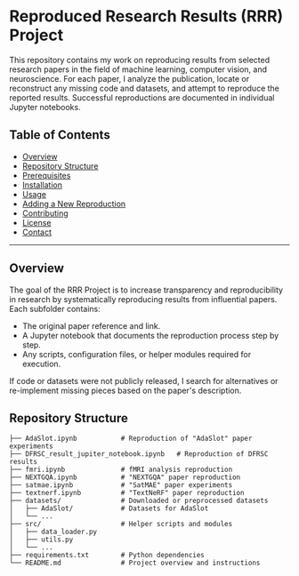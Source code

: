 # Reproduced Research Results (RRR) Project

This repository contains my work on reproducing results from selected research papers in the field of machine learning, computer vision, and neuroscience. For each paper, I analyze the publication, locate or reconstruct any missing code and datasets, and attempt to reproduce the reported results. Successful reproductions are documented in individual Jupyter notebooks.

## Table of Contents

- [Overview](#overview)
- [Repository Structure](#repository-structure)
- [Prerequisites](#prerequisites)
- [Installation](#installation)
- [Usage](#usage)
- [Adding a New Reproduction](#adding-a-new-reproduction)
- [Contributing](#contributing)
- [License](#license)
- [Contact](#contact)

---

## Overview

The goal of the RRR Project is to increase transparency and reproducibility in research by systematically reproducing results from influential papers. Each subfolder contains:

- The original paper reference and link.
- A Jupyter notebook that documents the reproduction process step by step.
- Any scripts, configuration files, or helper modules required for execution.

If code or datasets were not publicly released, I search for alternatives or re-implement missing pieces based on the paper's description.

## Repository Structure

```plaintext
├── AdaSlot.ipynb           # Reproduction of "AdaSlot" paper experiments
├── DFRSC_result_jupiter_notebook.ipynb   # Reproduction of DFRSC results
├── fmri.ipynb              # fMRI analysis reproduction
├── NEXTGQA.ipynb           # "NEXTGQA" paper reproduction
├── satmae.ipynb            # "SatMAE" paper experiments
├── textnerf.ipynb          # "TextNeRF" paper reproduction
├── datasets/               # Downloaded or preprocessed datasets
│   ├── AdaSlot/            # Datasets for AdaSlot
│   └── ...
├── src/                    # Helper scripts and modules
│   ├── data_loader.py
│   ├── utils.py
│   └── ...
├── requirements.txt        # Python dependencies
└── README.md               # Project overview and instructions
